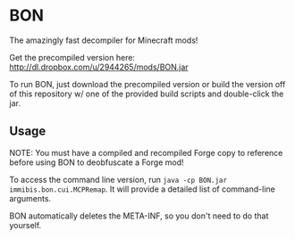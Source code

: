 # BON
The amazingly fast decompiler for Minecraft mods!

Get the precompiled version here: http://dl.dropbox.com/u/2944265/mods/BON.jar

To run BON, just download the precompiled version or build the version off of this repository w/ one of the provided build scripts and double-click the jar.

## Usage
NOTE: You must have a compiled and recompiled Forge copy to reference before using BON to deobfuscate a Forge mod!

To access the command line version, run `java -cp BON.jar immibis.bon.cui.MCPRemap`. It will provide a detailed list of command-line arguments.

BON automatically deletes the META-INF, so you don't need to do that yourself.

